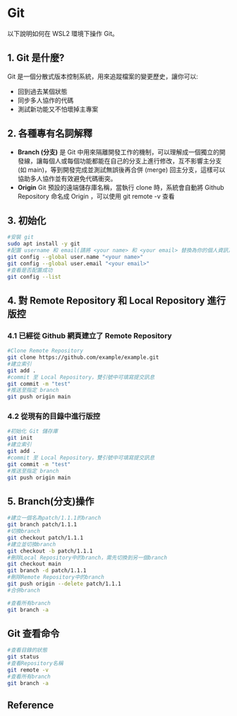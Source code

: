 # Git

以下說明如何在 WSL2 環境下操作 Git。

## 1. Git 是什麼?

Git 是一個分散式版本控制系統，用來追蹤檔案的變更歷史，讓你可以:

- 回到過去某個狀態
- 同步多人協作的代碼
- 測試新功能又不怕壞掉主專案

## 2. 各種專有名詞解釋

- **Branch (分支)**  是 Git 中用來隔離開發工作的機制，可以理解成一個獨立的開發線，讓每個人或每個功能都能在自己的分支上進行修改，互不影響主分支 (如 main)，等到開發完成並測試無誤後再合併 (merge) 回主分支，這樣可以協助多人協作並有效避免代碼衝突。
- **Origin**  Git 預設的遠端儲存庫名稱，當執行 clone 時，系統會自動將 Github Repository 命名成 Origin ，可以使用 git remote -v 查看

## 3. 初始化

```bash
#安裝 git
sudo apt install -y git 
#配置 username 和 email(請將 <your name> 和 <your email> 替換為你的個人資訊)
git config --global user.name "<your name>"
git config --global user.email "<your email>"
#查看是否配置成功
git config --list 
```

## 4. 對 Remote Repository 和 Local Repository 進行版控

### 4.1 已經從 Github 網頁建立了 Remote Repository

```bash
#Clone Remote Repository  
git clone https://github.com/example/example.git
#建立索引
git add . 
#commit 至 Local Repository，雙引號中可填寫提交訊息
git commit -m "test"  
#推送至指定 branch 
git push origin main 
```

### 4.2 從現有的目錄中進行版控

```bash
#初始化 Git 儲存庫
git init 
#建立索引
git add . 
#commit 至 Local Repository，雙引號中可填寫提交訊息
git commit -m "test"  
#推送至指定 branch 
git push origin main 
```

## 5. Branch(分支)操作

```bash
#建立一個名為patch/1.1.1的branch 
git branch patch/1.1.1 
#切換branch 
git checkout patch/1.1.1 
#建立並切換branch 
git checkout -b patch/1.1.1 
#刪除Local Repository中的branch，需先切換到另一個branch 
git checkout main 
git branch -d patch/1.1.1 
#刪除Remote Repository中的branch 
git push origin --delete patch/1.1.1 
#合併branch 

#查看所有branch 
git branch -a 
```

## Git 查看命令

```bash
#查看目錄的狀態
git status 
#查看Repository名稱
git remote -v 
#查看所有branch
git branch -a 
```

## Reference ##

